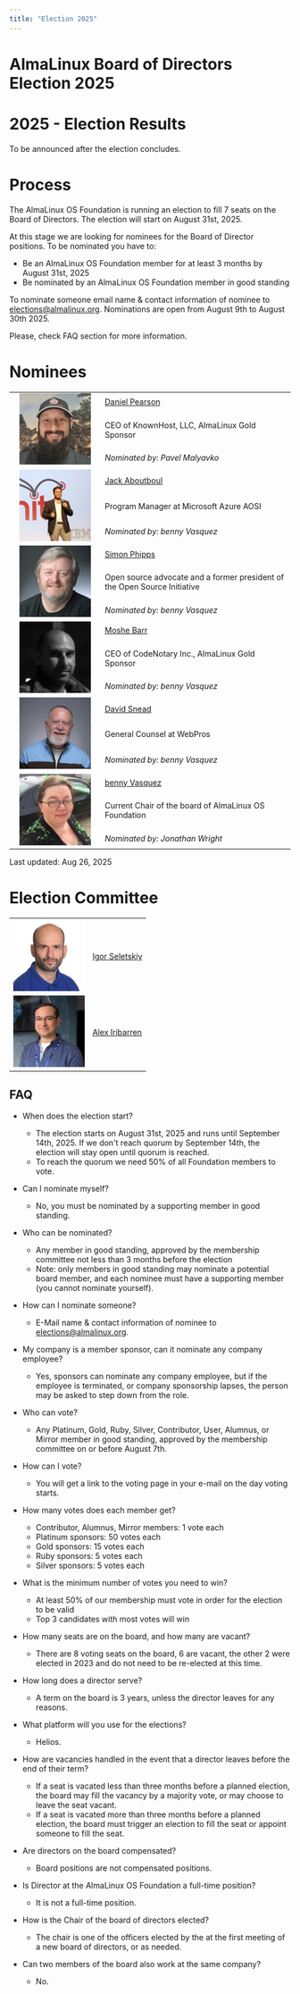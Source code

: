 ```yaml
---
title: "Election 2025"
---
```


# AlmaLinux Board of Directors Election 2025

# 2025 - Election Results

To be announced after the election concludes.

# Process

The AlmaLinux OS Foundation is running an election to fill 7 seats on the Board of Directors. The election will start on August 31st, 2025.

At this stage we are looking for nominees for the Board of Director positions. To be nominated you have to:

- Be an AlmaLinux OS Foundation member for at least 3 months by August 31st, 2025
- Be nominated by an AlmaLinux OS Foundation member in good standing

To nominate someone email name & contact information of nominee to [elections@almalinux.org](mailto:elections@almalinux.org). Nominations are open from August 9th to August 30th 2025.

Please, check FAQ section for more information.

# Nominees

<table>
  <tr>
    <td style="vertical-align: top; text-align: center; width: 150px; min-width: 150px;" rowspan="3">
      <img src="/images/elections2025/daniel-small.jpg" alt="Daniel Pearson" width="128" height="128" />
    </td>
    <td>
      <a href="https://www.linkedin.com/in/daniel-pearson-b2559b60/">Daniel Pearson</a>
    </td>
  </tr>
  <tr>
    <td>
      CEO of KnownHost, LLC, AlmaLinux Gold Sponsor
    </td>
  </tr>
  <tr>
    <td>
      <em>Nominated by: Pavel Malyavko</em>
    </td>
  </tr>

  <tr>
    <td style="vertical-align: top; text-align: center; width: 150px; min-width: 150px;" rowspan="3">
      <img src="/images/elections2025/jack-small.jpg" alt="Jack Aboutboul" width="128" height="128" />
    </td>
    <td>
      <a href="https://www.linkedin.com/in/jackaboutboul/">Jack Aboutboul</a>
    </td>
  </tr>
  <tr>
    <td>
      Program Manager at Microsoft Azure AOSI
    </td>
  </tr>
  <tr>
    <td>
      <em>Nominated by: benny Vasquez</em>
    </td>
  </tr>

  <tr>
    <td style="vertical-align: top; text-align: center; width: 150px; min-width: 150px;" rowspan="3">
      <img src="/images/elections2025/simon-small.jpg" alt="Simon Phipps" width="128" height="128" />
    </td>
    <td>
      <a href="https://en.wikipedia.org/wiki/Simon_Phipps_(programmer)">Simon Phipps</a>
    </td>
  </tr>
  <tr>
    <td>
      Open source advocate and a former president of the Open Source Initiative
    </td>
  </tr>
  <tr>
    <td>
      <em>Nominated by: benny Vasquez</em>
    </td>
  </tr>

  <tr>
    <td style="vertical-align: top; text-align: center; width: 150px; min-width: 150px;" rowspan="3">
      <img src="/images/elections2025/moshe-bar-board-small.jpg" alt="Moshe Barr" width="128" height="128" />
    </td>
    <td>
      <a href="https://en.wikipedia.org/wiki/Moshe_Bar_(investor)">Moshe Barr</a>
    </td>
  </tr>
  <tr>
    <td>
      CEO of CodeNotary Inc., AlmaLinux Gold Sponsor
    </td>
  </tr>
  <tr>
    <td>
      <em>Nominated by: benny Vasquez</em>
    </td>
  </tr>

  <tr>
    <td style="vertical-align: top; text-align: center; width: 150px; min-width: 150px;" rowspan="3">
      <img src="/images/elections2025/davidsnead-small.jpg" alt="David Snead" width="128" height="128" />
    </td>
    <td>
      <a href="https://www.linkedin.com/in/davidsnead/">David Snead</a>
    </td>
  </tr>
  <tr>
    <td>
      General Counsel at WebPros
    </td>
  </tr>
  <tr>
    <td>
      <em>Nominated by: benny Vasquez</em>
    </td>
  </tr>

  <tr>
    <td style="vertical-align: top; text-align: center; width: 150px; min-width: 150px;" rowspan="3">
      <img src="/images/elections2025/benny-small.jpg" alt="benny Vasquez" width="128" height="128" />
    </td>
    <td>
      <a href="https://www.linkedin.com/in/bennyvasquez/">benny Vasquez</a>
    </td>
  </tr>
  <tr>
    <td>
      Current Chair of the board of AlmaLinux OS Foundation
    </td>
  </tr>
  <tr>
    <td>
      <em>Nominated by: Jonathan Wright</em>
    </td>
  </tr>
</table>

Last updated: Aug 26, 2025

# Election Committee

<table>
  <tr>
    <td style="vertical-align: top;"><img src="/images/elections2025/igor-small.jpg" alt="Igor Seletskiy" /></td>
    <td><a href="https://www.linkedin.com/in/iseletsk/">Igor Seletskiy</a></td>
  </tr>
  <tr>
    <td style="vertical-align: top;"><img src="/images/elections2025/AlexIribarren-small.jpg" alt="Alex Iribarren" /></td>
    <td><a href="https://www.linkedin.com/in/iribarren/">Alex Iribarren</a></td>
  </tr>
</table>

## FAQ

- When does the election start?
  - The election starts on August 31st, 2025 and runs until September 14th, 2025. If we don't reach quorum by September 14th, the election will stay open until quorum is reached.
  - To reach the quorum we need 50% of all Foundation members to vote.

- Can I nominate myself?
  - No, you must be nominated by a supporting member in good standing.

- Who can be nominated?
  - Any member in good standing, approved by the membership committee not less than 3 months before the election
  - Note: only members in good standing may nominate a potential board member, and each nominee must have a supporting member (you cannot nominate yourself).

- How can I nominate someone?
  - E-Mail name & contact information of nominee to [elections@almalinux.org](mailto:elections@almalinux.org).

- My company is a member sponsor, can it nominate any company employee?
  - Yes, sponsors can nominate any company employee, but if the employee is terminated, or company sponsorship lapses, the person may be asked to step down from the role.

- Who can vote?
  - Any Platinum, Gold, Ruby, Silver, Contributor, User, Alumnus, or Mirror member in good standing, approved by the membership committee on or before August 7th.

- How can I vote?
  - You will get a link to the voting page in your e-mail on the day voting starts.

- How many votes does each member get?
  - Contributor, Alumnus, Mirror members: 1 vote each
  - Platinum sponsors: 50 votes each
  - Gold sponsors: 15 votes each
  - Ruby sponsors: 5 votes each
  - Silver sponsors: 5 votes each

- What is the minimum number of votes you need to win?
  - At least 50% of our membership must vote in order for the election to be valid
  - Top 3 candidates with most votes will win

- How many seats are on the board, and how many are vacant?
  - There are 8 voting seats on the board, 6 are vacant, the other 2 were elected in 2023 and do not need to be re-elected at this time.

- How long does a director serve?
  - A term on the board is 3 years, unless the director leaves for any reasons.

- What platform will you use for the elections?
  - Helios.

- How are vacancies handled in the event that a director leaves before the end of their term?
  - If a seat is vacated less than three months before a planned election, the board may fill the vacancy by a majority vote, or may choose to leave the seat vacant.
  - If a seat is vacated more than three months before a planned election, the board must trigger an election to fill the seat or appoint someone to fill the seat.

- Are directors on the board compensated?
  - Board positions are not compensated positions.

- Is Director at the AlmaLinux OS Foundation a full-time position?
  - It is not a full-time position.

- How is the Chair of the board of directors elected?
  - The chair is one of the officers elected by the at the first meeting of a new board of directors, or as needed.

- Can two members of the board also work at the same company?
  - No.
